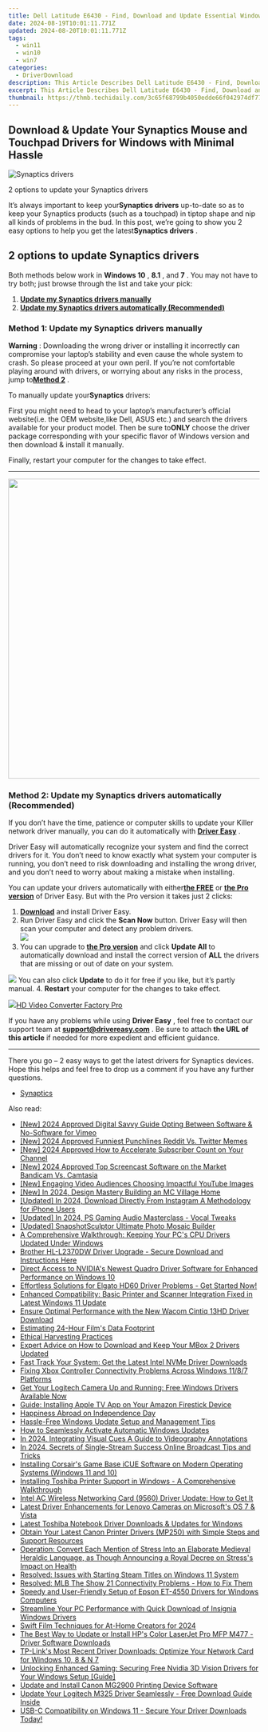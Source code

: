 ```yaml
---
title: Dell Latitude E6430 - Find, Download and Update Essential Windows Device Drivers Made Simple
date: 2024-08-19T10:01:11.771Z
updated: 2024-08-20T10:01:11.771Z
tags:
  - win11
  - win10
  - win7
categories:
  - DriverDownload
description: This Article Describes Dell Latitude E6430 - Find, Download and Update Essential Windows Device Drivers Made Simple
excerpt: This Article Describes Dell Latitude E6430 - Find, Download and Update Essential Windows Device Drivers Made Simple
thumbnail: https://thmb.techidaily.com/3c65f68799b4050edde66f042974df77982abdb35ad2689534997125a364839c.jpg
---
```


## Download & Update Your Synaptics Mouse and Touchpad Drivers for Windows with Minimal Hassle

![Synaptics drivers ](https://images.drivereasy.com/wp-content/uploads/2018/12/img_5c048f1b435b6.jpg)

 2 options to update your Synaptics drivers

 It’s always important to keep your**Synaptics drivers** up-to-date so as to keep your Synaptics products (such as a touchpad) in tiptop shape and nip all kinds of problems in the bud. In this post, we’re going to show you 2 easy options to help you get the latest**Synaptics drivers** .

## 2 options to update Synaptics drivers

 Both methods below work in **Windows 10** , **8.1** , and **7** . You may not have to try both; just browse through the list and take your pick:

1. [**Update my Synaptics drivers manually**](https://tools.techidaily.com/drivereasy/download/)
2. [**Update my Synaptics drivers automatically (Recommended)**](https://tools.techidaily.com/drivereasy/download/)

### **Method 1: Update my Synaptics drivers manually**

**Warning** : Downloading the wrong driver or installing it incorrectly can compromise your laptop’s stability and even cause the whole system to crash. So please proceed at your own peril. If you’re not comfortable playing around with drivers, or worrying about any risks in the process, jump to[**Method 2**](https://tools.techidaily.com/drivereasy/download/) .

 To manually update your**Synaptics** drivers:

 First you might need to head to your laptop’s manufacturer’s official website(i.e. the OEM website,like Dell, ASUS etc.) and search the drivers available for your product model. Then  be sure to**ONLY** choose the driver package corresponding with your specific flavor of Windows version and then download & install it manually.

 Finally, restart your computer for the changes to take effect.  

---

<!-- affiliate ads begin -->
<a href="https://unicoeye.pxf.io/c/5597632/2084399/18498" target="_top" id="2084399"><img src="//a.impactradius-go.com/display-ad/18498-2084399" border="0" alt="" width="1125" height="600"/></a><img height="0" width="0" src="https://imp.pxf.io/i/5597632/2084399/18498" style="position:absolute;visibility:hidden;" border="0" />
<!-- affiliate ads end -->
### **Method 2: Update my Synaptics drivers automatically (Recommended)**

 If you don’t have the time, patience or computer skills to update your Killer network  driver manually, you can do it automatically with **[Driver Easy](https://tools.techidaily.com/drivereasy/download/)**  .

 Driver Easy will automatically recognize your system and find the correct drivers for it. You don’t need to know exactly what system your computer is running, you don’t need to risk downloading and installing the wrong driver, and you don’t need to worry about making a mistake when installing.

 You can update your drivers automatically with either[**the FREE**](https://tools.techidaily.com/drivereasy/download/) or **[the Pro version](https://tools.techidaily.com/drivereasy/download/)**  of Driver Easy. But with the Pro version it takes just 2 clicks:

1. [**Download**](https://tools.techidaily.com/drivereasy/download/)  and install Driver Easy.
2. Run Driver Easy and click the **Scan Now** button. Driver Easy will then scan your computer and detect any problem drivers.  
![](https://images.drivereasy.com/wp-content/uploads/2018/07/img_5b5aefd675a7c.jpg)
3. You can upgrade to **[the Pro version](https://tools.techidaily.com/drivereasy/download/)**  and click **Update All** to automatically download and install the correct version of **ALL**  the drivers that are missing or out of date on your system.  
<!-- affiliate ads begin -->

<!-- affiliate ads end -->
![](https://images.drivereasy.com/wp-content/uploads/2018/10/img_5bb5bf49744f0.jpg) You can also click **Update** to do it for free if you like, but it’s partly manual.
4. **Restart**   your computer for the changes to take effect.
<!-- affiliate ads begin -->
<a href="https://secure.2checkout.com/order/checkout.php?PRODS=4537546&QTY=1&AFFILIATE=108875&CART=1"><img src="https://secure.avangate.com/images/merchant/4b0a0290ad7df100b77e86839989a75e/products/7_copy_2_2_hdpro.png" border="0">HD Video Converter Factory Pro</a>
<!-- affiliate ads end -->

 If you have any problems while using **Driver Easy** , feel free to contact our support team at **<support@drivereasy.com>** . Be sure to attach **the URL of this article** if needed for more expedient and efficient guidance.

---

 There you go – 2 easy ways to get the latest drivers for Synaptics devices. Hope this helps and feel free to drop us a comment if you have any further questions.

* [Synaptics](https://tools.techidaily.com/drivereasy/download/)

<ins class="adsbygoogle"
     style="display:block"
     data-ad-format="autorelaxed"
     data-ad-client="ca-pub-7571918770474297"
     data-ad-slot="1223367746"></ins>



<ins class="adsbygoogle"
     style="display:block"
     data-ad-client="ca-pub-7571918770474297"
     data-ad-slot="8358498916"
     data-ad-format="auto"
     data-full-width-responsive="true"></ins>

<span class="atpl-alsoreadstyle">Also read:</span>
<div><ul>
<li><a href="https://vimeo-videos.techidaily.com/new-2024-approved-digital-savvy-guide-opting-between-software-and-no-software-for-vimeo/"><u>[New] 2024 Approved  Digital Savvy Guide  Opting Between Software & No-Software for Vimeo</u></a></li>
<li><a href="https://twitter-videos.techidaily.com/new-2024-approved-funniest-punchlines-reddit-vs-twitter-memes/"><u>[New] 2024 Approved  Funniest Punchlines  Reddit Vs. Twitter Memes</u></a></li>
<li><a href="https://youtube-sure.techidaily.com/024-approved-how-to-accelerate-subscriber-count-on-your-channel/"><u>[New] 2024 Approved  How to Accelerate Subscriber Count on Your Channel</u></a></li>
<li><a href="https://screen-video-capture.techidaily.com/new-2024-approved-top-screencast-software-on-the-market-bandicam-vs-camtasia/"><u>[New] 2024 Approved  Top Screencast Software on the Market  Bandicam Vs. Camtasia</u></a></li>
<li><a href="https://youtube-video-recordings.techidaily.com/new-engaging-video-audiences-choosing-impactful-youtube-images/"><u>[New] Engaging Video Audiences  Choosing Impactful YouTube Images</u></a></li>
<li><a href="https://screen-capture.techidaily.com/new-in-2024-design-mastery-building-an-mc-village-home/"><u>[New] In 2024, Design Mastery  Building an MC Village Home</u></a></li>
<li><a href="https://instagram-video-recordings.techidaily.com/updated-in-2024-download-directly-from-instagram-a-methodology-for-iphone-users/"><u>[Updated] In 2024, Download Directly From Instagram  A Methodology for iPhone Users</u></a></li>
<li><a href="https://article-files.techidaily.com/updated-in-2024-ps-gaming-audio-masterclass-vocal-tweaks/"><u>[Updated] In 2024, PS Gaming Audio Masterclass - Vocal Tweaks</u></a></li>
<li><a href="https://extra-guidance.techidaily.com/updated-snapshotsculptor-ultimate-photo-mosaic-builder/"><u>[Updated] SnapshotSculptor  Ultimate Photo Mosaic Builder</u></a></li>
<li><a href="https://win-dash.techidaily.com/a-comprehensive-walkthrough-keeping-your-pcs-cpu-drivers-updated-under-windows/"><u>A Comprehensive Walkthrough: Keeping Your PC's CPU Drivers Updated Under Windows</u></a></li>
<li><a href="https://win-dash.techidaily.com/brother-hl-l2370dw-driver-upgrade-secure-download-and-instructions-here/"><u>Brother HL-L2370DW Driver Upgrade - Secure Download and Instructions Here</u></a></li>
<li><a href="https://win-dash.techidaily.com/direct-access-to-nvidias-newest-quadro-driver-software-for-enhanced-performance-on-windows-10/"><u>Direct Access to NVIDIA's Newest Quadro Driver Software for Enhanced Performance on Windows 10</u></a></li>
<li><a href="https://win-dash.techidaily.com/effortless-solutions-for-elgato-hd60-driver-problems-get-started-now/"><u>Effortless Solutions for Elgato HD60 Driver Problems - Get Started Now!</u></a></li>
<li><a href="https://win-dash.techidaily.com/enhanced-compatibility-basic-printer-and-scanner-integration-fixed-in-latest-windows-11-update/"><u>Enhanced Compatibility: Basic Printer and Scanner Integration Fixed in Latest Windows 11 Update</u></a></li>
<li><a href="https://win-dash.techidaily.com/ensure-optimal-performance-with-the-new-wacom-cintiq-13hd-driver-download/"><u>Ensure Optimal Performance with the New Wacom Cintiq 13HD Driver Download</u></a></li>
<li><a href="https://fox-boxes.techidaily.com/estimating-24-hour-films-data-footprint/"><u>Estimating 24-Hour Film's Data Footprint</u></a></li>
<li><a href="https://win-dash.techidaily.com/ethical-harvesting-practices/"><u>Ethical Harvesting Practices</u></a></li>
<li><a href="https://win-dash.techidaily.com/1722973511420-expert-advice-on-how-to-download-and-keep-your-mbox-2-drivers-updated/"><u>Expert Advice on How to Download and Keep Your MBox 2 Drivers Updated</u></a></li>
<li><a href="https://win-dash.techidaily.com/fast-track-your-system-get-the-latest-intel-nvme-driver-downloads/"><u>Fast Track Your System: Get the Latest Intel NVMe Driver Downloads</u></a></li>
<li><a href="https://win-dash.techidaily.com/fixing-xbox-controller-connectivity-problems-across-windows-1187-platforms/"><u>Fixing Xbox Controller Connectivity Problems Across Windows 11/8/7 Platforms</u></a></li>
<li><a href="https://win-dash.techidaily.com/get-your-logitech-camera-up-and-running-free-windows-drivers-available-now/"><u>Get Your Logitech Camera Up and Running: Free Windows Drivers Available Now</u></a></li>
<li><a href="https://tech-recovery.techidaily.com/guide-installing-apple-tv-app-on-your-amazon-firestick-device/"><u>Guide: Installing Apple TV App on Your Amazon Firestick Device</u></a></li>
<li><a href="https://mondly-stories.techidaily.com/happiness-abroad-on-independence-day/"><u>Happiness Abroad on Independence Day</u></a></li>
<li><a href="https://win-dash.techidaily.com/hassle-free-windows-update-setup-and-management-tips/"><u>Hassle-Free Windows Update Setup and Management Tips</u></a></li>
<li><a href="https://win-dash.techidaily.com/how-to-seamlessly-activate-automatic-windows-updates/"><u>How to Seamlessly Activate Automatic Windows Updates</u></a></li>
<li><a href="https://screen-capture.techidaily.com/in-2024-integrating-visual-cues-a-guide-to-videography-annotations/"><u>In 2024, Integrating Visual Cues  A Guide to Videography Annotations</u></a></li>
<li><a href="https://extra-skills.techidaily.com/in-2024-secrets-of-single-stream-success-online-broadcast-tips-and-tricks/"><u>In 2024, Secrets of Single-Stream Success  Online Broadcast Tips and Tricks</u></a></li>
<li><a href="https://win-dash.techidaily.com/installing-corsairs-game-base-icue-software-on-modern-operating-systems-windows-11-and-10/"><u>Installing Corsair's Game Base iCUE Software on Modern Operating Systems (Windows 11 and 10)</u></a></li>
<li><a href="https://win-dash.techidaily.com/installing-toshiba-printer-support-in-windows-a-comprehensive-walkthrough/"><u>Installing Toshiba Printer Support in Windows - A Comprehensive Walkthrough</u></a></li>
<li><a href="https://win-dash.techidaily.com/intel-ac-wireless-networking-card-9560-driver-update-how-to-get-it/"><u>Intel AC Wireless Networking Card (9560) Driver Update: How to Get It</u></a></li>
<li><a href="https://win-dash.techidaily.com/latest-driver-enhancements-for-lenovo-cameras-on-microsofts-os-7-and-vista/"><u>Latest Driver Enhancements for Lenovo Cameras on Microsoft's OS 7 & Vista</u></a></li>
<li><a href="https://win-dash.techidaily.com/latest-toshiba-notebook-driver-downloads-and-updates-for-windows/"><u>Latest Toshiba Notebook Driver Downloads & Updates for Windows</u></a></li>
<li><a href="https://win-dash.techidaily.com/obtain-your-latest-canon-printer-drivers-mp250-with-simple-steps-and-support-resources/"><u>Obtain Your Latest Canon Printer Drivers (MP250) with Simple Steps and Support Resources</u></a></li>
<li><a href="https://win-dash.techidaily.com/1723011073875-operation-convert-each-mention-of-stress-into-an-elaborate-medieval-heraldic-language-as-though-announcing-a-royal-decree-on-stresss-impact-on-health/"><u>Operation: Convert Each Mention of Stress Into an Elaborate Medieval Heraldic Language, as Though Announcing a Royal Decree on Stress's Impact on Health</u></a></li>
<li><a href="https://win-dash.techidaily.com/resolved-issues-with-starting-steam-titles-on-windows-11-system/"><u>Resolved: Issues with Starting Steam Titles on Windows 11 System</u></a></li>
<li><a href="https://win-dash.techidaily.com/resolved-mlb-the-show-21-connectivity-problems-how-to-fix-them/"><u>Resolved: MLB The Show 21 Connectivity Problems - How to Fix Them</u></a></li>
<li><a href="https://win-dash.techidaily.com/speedy-and-user-friendly-setup-of-epson-et-4550-drivers-for-windows-computers/"><u>Speedy and User-Friendly Setup of Epson ET-4550 Drivers for Windows Computers</u></a></li>
<li><a href="https://win-dash.techidaily.com/streamline-your-pc-performance-with-quick-download-of-insignia-windows-drivers/"><u>Streamline Your PC Performance with Quick Download of Insignia Windows Drivers</u></a></li>
<li><a href="https://some-approaches.techidaily.com/swift-film-techniques-for-at-home-creators-for-2024/"><u>Swift Film Techniques for At-Home Creators for 2024</u></a></li>
<li><a href="https://win-dash.techidaily.com/the-best-way-to-update-or-install-hps-color-laserjet-pro-mfp-m477-driver-software-downloads/"><u>The Best Way to Update or Install HP's Color LaserJet Pro MFP M477 - Driver Software Downloads</u></a></li>
<li><a href="https://win-dash.techidaily.com/tp-links-most-recent-driver-downloads-optimize-your-network-card-for-windows-10-8-and-n-7/"><u>TP-Link's Most Recent Driver Downloads: Optimize Your Network Card for Windows 10, 8 & N 7</u></a></li>
<li><a href="https://win-dash.techidaily.com/unlocking-enhanced-gaming-securing-free-nvidia-3d-vision-drivers-for-your-windows-setup-guide/"><u>Unlocking Enhanced Gaming: Securing Free Nvidia 3D Vision Drivers for Your Windows Setup [Guide]</u></a></li>
<li><a href="https://win-dash.techidaily.com/update-and-install-canon-mg2900-printing-device-software/"><u>Update and Install Canon MG2900 Printing Device Software</u></a></li>
<li><a href="https://win-dash.techidaily.com/update-your-logitech-m325-driver-seamlessly-free-download-guide-inside/"><u>Update Your Logitech M325 Driver Seamlessly - Free Download Guide Inside</u></a></li>
<li><a href="https://win-dash.techidaily.com/usb-c-compatibility-on-windows-11-secure-your-driver-downloads-today/"><u>USB-C Compatibility on Windows 11 - Secure Your Driver Downloads Today!</u></a></li>
</ul></div>
